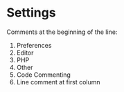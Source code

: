 # Settings

Comments at the beginning of the line:

1. Preferences
2. Editor
3. PHP
4. Other
5. Code Commenting
6. Line comment at first column
